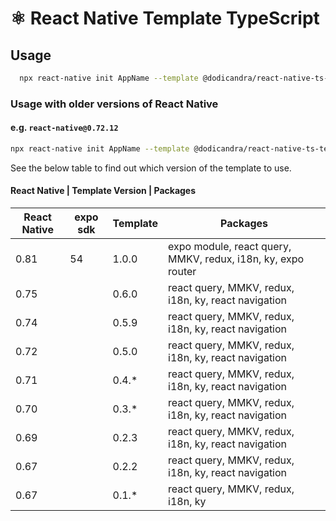 # ⚛️ React Native Template TypeScript

## Usage

```sh
  npx react-native init AppName --template @dodicandra/react-native-ts-template
```

### Usage with older versions of React Native

#### e.g. `react-native@0.72.12`

```sh
npx react-native init AppName --template @dodicandra/react-native-ts-template@0.5.0
```

See the below table to find out which version of the template to use.


#### React Native | Template Version | Packages

| React Native | expo sdk | Template | Packages                                                     |
| ------------ | -------- | -------- | ------------------------------------------------------------ |
| 0.81         | 54       | 1.0.0    | expo module, react query, MMKV, redux, i18n, ky, expo router |
| 0.75         |          | 0.6.0    | react query, MMKV, redux, i18n, ky, react navigation         |
| 0.74         |          | 0.5.9    | react query, MMKV, redux, i18n, ky, react navigation         |
| 0.72         |          | 0.5.0    | react query, MMKV, redux, i18n, ky, react navigation         |
| 0.71         |          | 0.4.\*   | react query, MMKV, redux, i18n, ky, react navigation         |
| 0.70         |          | 0.3.\*   | react query, MMKV, redux, i18n, ky, react navigation         |
| 0.69         |          | 0.2.3    | react query, MMKV, redux, i18n, ky, react navigation         |
| 0.67         |          | 0.2.2    | react query, MMKV, redux, i18n, ky, react navigation         |
| 0.67         |          | 0.1.\*   | react query, MMKV, redux, i18n, ky                           |
